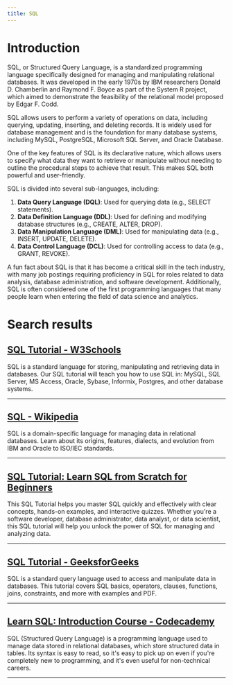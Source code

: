 ```yaml
---
title: SQL
---
```


# Introduction
SQL, or Structured Query Language, is a standardized programming language specifically designed for managing and manipulating relational databases. It was developed in the early 1970s by IBM researchers Donald D. Chamberlin and Raymond F. Boyce as part of the System R project, which aimed to demonstrate the feasibility of the relational model proposed by Edgar F. Codd.

SQL allows users to perform a variety of operations on data, including querying, updating, inserting, and deleting records. It is widely used for database management and is the foundation for many database systems, including MySQL, PostgreSQL, Microsoft SQL Server, and Oracle Database.

One of the key features of SQL is its declarative nature, which allows users to specify what data they want to retrieve or manipulate without needing to outline the procedural steps to achieve that result. This makes SQL both powerful and user-friendly.

SQL is divided into several sub-languages, including:

1. **Data Query Language (DQL)**: Used for querying data (e.g., SELECT statements).
2. **Data Definition Language (DDL)**: Used for defining and modifying database structures (e.g., CREATE, ALTER, DROP).
3. **Data Manipulation Language (DML)**: Used for manipulating data (e.g., INSERT, UPDATE, DELETE).
4. **Data Control Language (DCL)**: Used for controlling access to data (e.g., GRANT, REVOKE).

A fun fact about SQL is that it has become a critical skill in the tech industry, with many job postings requiring proficiency in SQL for roles related to data analysis, database administration, and software development. Additionally, SQL is often considered one of the first programming languages that many people learn when entering the field of data science and analytics.

# Search results


## [SQL Tutorial - W3Schools](https://www.w3schools.com/sql/)

SQL is a standard language for storing, manipulating and retrieving data in databases. Our SQL tutorial will teach you how to use SQL in: MySQL, SQL Server, MS Access, Oracle, Sybase, Informix, Postgres, and other database systems.

---

## [SQL - Wikipedia](https://en.wikipedia.org/wiki/SQL)

SQL is a domain-specific language for managing data in relational databases. Learn about its origins, features, dialects, and evolution from IBM and Oracle to ISO/IEC standards.

---

## [SQL Tutorial: Learn SQL from Scratch for Beginners](https://www.sqltutorial.org/)

This SQL Tutorial helps you master SQL quickly and effectively with clear concepts, hands-on examples, and interactive quizzes. Whether you're a software developer, database administrator, data analyst, or data scientist, this SQL tutorial will help you unlock the power of SQL for managing and analyzing data.

---

## [SQL Tutorial - GeeksforGeeks](https://www.geeksforgeeks.org/sql-tutorial/)

SQL is a standard query language used to access and manipulate data in databases. This tutorial covers SQL basics, operators, clauses, functions, joins, constraints, and more with examples and PDF.

---

## [Learn SQL: Introduction Course - Codecademy](https://www.codecademy.com/learn/learn-sql)

SQL (Structured Query Language) is a programming language used to manage data stored in relational databases, which store structured data in tables. Its syntax is easy to read, so it's easy to pick up on even if you're completely new to programming, and it's even useful for non-technical careers.

---

